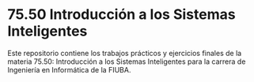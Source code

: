 # 75.50 Introducción a los Sistemas Inteligentes

Este repositorio contiene los trabajos prácticos y ejercicios finales de la
materia 75.50: Introducción a los Sistemas Inteligentes para la carrera de
Ingeniería en Informática de la FIUBA.

